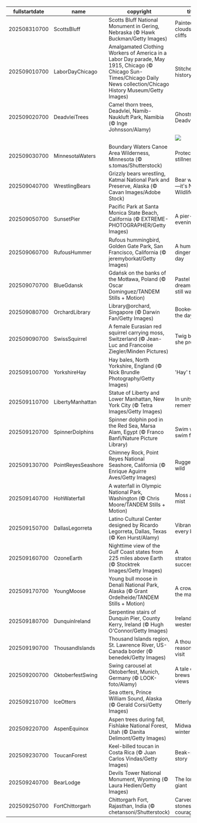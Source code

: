 |fullstartdate|name|copyright|title|image|
|--|--|--|--|--|
202508310700|ScottsBluff|Scotts Bluff National Monument in Gering, Nebraska (© Hawk Buckman/Getty Images)|Painted clouds, still cliffs|![](/en-US/2025/09/202508310700ScottsBluff.jpg)|
202509010700|LaborDayChicago|Amalgamated Clothing Workers of America in a Labor Day parade, May 1915, Chicago (© Chicago Sun-Times/Chicago Daily News collection/Chicago History Museum/Getty Images)|Stitched into history|![](/en-US/2025/09/202509010700LaborDayChicago.jpg)|
202509020700|DeadvleiTrees|Camel thorn trees, Deadvlei, Namib-Naukluft Park, Namibia (© Inge Johnsson/Alamy)|Ghosts of Deadvlei|![](/en-US/2025/09/202509020700DeadvleiTrees.jpg)|
||||![](/en-US/2025/09/.jpg)|
202509030700|MinnesotaWaters|Boundary Waters Canoe Area Wilderness, Minnesota (© s.tomas/Shutterstock)|Protected stillness|![](/en-US/2025/09/202509030700MinnesotaWaters.jpg)|
202509040700|WrestlingBears|Grizzly bears wrestling, Katmai National Park and Preserve, Alaska (© Cavan Images/Adobe Stock)|Bear with us—it's National Wildlife Day|![](/en-US/2025/09/202509040700WrestlingBears.jpg)|
202509050700|SunsetPier|Pacific Park at Santa Monica State Beach, California (© EXTREME-PHOTOGRAPHER/Getty Images)|A pier-fect evening|![](/en-US/2025/09/202509050700SunsetPier.jpg)|
202509060700|RufousHummer|Rufous hummingbird, Golden Gate Park, San Francisco, California (© jeremyborkat/Getty Images)|A hum-dinger of a day|![](/en-US/2025/09/202509060700RufousHummer.jpg)|
202509070700|BlueGdansk|Gdańsk on the banks of the Motława, Poland (© Oscar Dominguez/TANDEM Stills + Motion)|Pastel dreams and still waters|![](/en-US/2025/09/202509070700BlueGdansk.jpg)|
202509080700|OrchardLibrary|Library@orchard, Singapore (© Darwin Fan/Getty Images)|Booked for the day|![](/en-US/2025/09/202509080700OrchardLibrary.jpg)|
202509090700|SwissSquirrel|A female Eurasian red squirrel carrying moss, Switzerland (© Jean-Luc and Francoise Ziegler/Minden Pictures)|Twig by twig, she prepares|![](/en-US/2025/09/202509090700SwissSquirrel.jpg)|
202509100700|YorkshireHay|Hay bales, North Yorkshire, England (© Nick Brundle Photography/Getty Images)|'Hay' there!|![](/en-US/2025/09/202509100700YorkshireHay.jpg)|
202509110700|LibertyManhattan|Statue of Liberty and Lower Manhattan, New York City (© Tetra Images/Getty Images)|In unity and remembrance|![](/en-US/2025/09/202509110700LibertyManhattan.jpg)|
202509120700|SpinnerDolphins|Spinner dolphin pod in the Red Sea, Marsa Alam, Egypt (© Franco Banfi/Nature Picture Library)|Swim wild, swim free|![](/en-US/2025/09/202509120700SpinnerDolphins.jpg)|
202509130700|PointReyesSeashore|Chimney Rock, Point Reyes National Seashore, California (© Enrique Aguirre Aves/Getty Images)|Rugged and wild|![](/en-US/2025/09/202509130700PointReyesSeashore.jpg)|
202509140700|HohWaterfall|A waterfall in Olympic National Park, Washington (© Chris Moore/TANDEM Stills + Motion)|Moss and mist|![](/en-US/2025/09/202509140700HohWaterfall.jpg)|
202509150700|DallasLegorreta|Latino Cultural Center designed by Ricardo Legorreta, Dallas, Texas (© Ken Hurst/Alamy)|Vibrancy in every brick|![](/en-US/2025/09/202509150700DallasLegorreta.jpg)|
202509160700|OzoneEarth|Nighttime view of the Gulf Coast states from 225 miles above Earth (© Stocktrek Images/Getty Images)|A stratospheric success|![](/en-US/2025/09/202509160700OzoneEarth.jpg)|
202509170700|YoungMoose|Young bull moose in Denali National Park, Alaska (© Grant Ordelheide/TANDEM Stills + Motion)|A crown in the making|![](/en-US/2025/09/202509170700YoungMoose.jpg)|
202509180700|DunquinIreland|Serpentine stairs of Dunquin Pier, County Kerry, Ireland (© Hugh O'Connor/Getty Images)|Ireland's western edge|![](/en-US/2025/09/202509180700DunquinIreland.jpg)|
202509190700|ThousandIslands|Thousand Islands region, St. Lawrence River, US-Canada border (© benedek/Getty Images)|A thousand reasons to visit|![](/en-US/2025/09/202509190700ThousandIslands.jpg)|
202509200700|OktoberfestSwing|Swing carousel at Oktoberfest, Munich, Germany (© LOOK-foto/Alamy)|A tale of brews and views|![](/en-US/2025/09/202509200700OktoberfestSwing.jpg)|
202509210700|IceOtters|Sea otters, Prince William Sound, Alaska (© Gerald Corsi/Getty Images)|Otterly cool|![](/en-US/2025/09/202509210700IceOtters.jpg)|
202509220700|AspenEquinox|Aspen trees during fall, Fishlake National Forest, Utah (© Danita Delimont/Getty Images)|Midway to winter|![](/en-US/2025/09/202509220700AspenEquinox.jpg)|
202509230700|ToucanForest|Keel-billed toucan in Costa Rica (© Juan Carlos Vindas/Getty Images)|Beak-side story|![](/en-US/2025/09/202509230700ToucanForest.jpg)|
202509240700|BearLodge|Devils Tower National Monument, Wyoming (© Laura Hedien/Getty Images)|The lonely giant|![](/en-US/2025/09/202509240700BearLodge.jpg)|
202509250700|FortChittorgarh|Chittorgarh Fort, Rajasthan, India (© chetansoni/Shutterstock)|Carved stones of courage|![](/en-US/2025/09/202509250700FortChittorgarh.jpg)|
